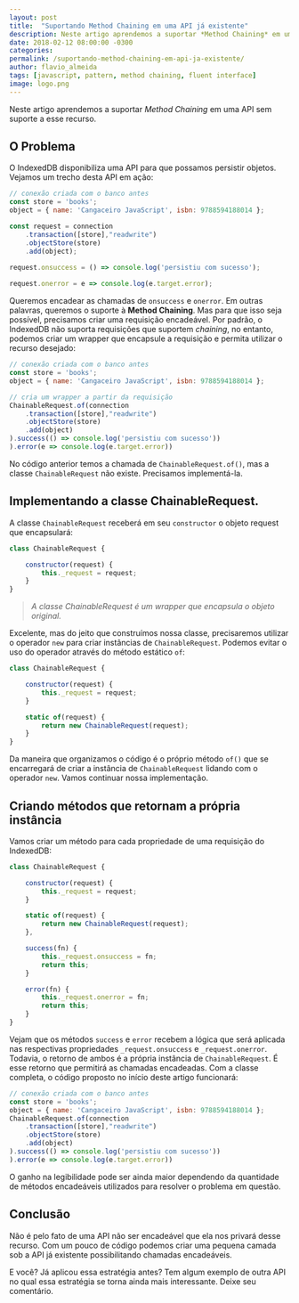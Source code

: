 ```yaml
---
layout: post
title:  "Suportando Method Chaining em uma API já existente"
description: Neste artigo aprendemos a suportar *Method Chaining* em uma API sem suporte a esse recurso.
date: 2018-02-12 08:00:00 -0300
categories:
permalink: /suportando-method-chaining-em-api-ja-existente/
author: flavio_almeida
tags: [javascript, pattern, method chaining, fluent interface]
image: logo.png
---
```


Neste artigo aprendemos a suportar *Method Chaining* em uma API sem suporte a esse recurso.

## O Problema 

O IndexedDB disponibiliza uma API para que possamos persistir objetos. Vejamos um trecho desta API em ação:

```javascript
// conexão criada com o banco antes
const store = 'books';
object = { name: 'Cangaceiro JavaScript', isbn: 9788594188014 };

const request = connection
    .transaction([store],"readwrite")
    .objectStore(store)
    .add(object);
        
request.onsuccess = () => console.log('persistiu com sucesso');

request.onerror = e => console.log(e.target.error);
```

Queremos encadear as chamadas de `onsuccess` e `onerror`. Em outras palavras, queremos o suporte à **Method Chaining**. Mas para que isso seja possível, precisamos criar uma requisição encadeável. Por padrão, o IndexedDB não suporta requisições que suportem *chaining*, no entanto, podemos criar um wrapper que encapsule a requisição e permita utilizar o recurso desejado:

```javascript
// conexão criada com o banco antes
const store = 'books';
object = { name: 'Cangaceiro JavaScript', isbn: 9788594188014 };

// cria um wrapper a partir da requisição
ChainableRequest.of(connection
    .transaction([store],"readwrite")
    .objectStore(store)
    .add(object)
).success(() => console.log('persistiu com sucesso'))
).error(e => console.log(e.target.error))
```

No código anterior temos a chamada de `ChainableRequest.of()`, mas a classe `ChainableRequest` não existe. Precisamos implementá-la.

## Implementando a classe ChainableRequest. 

A classe `ChainableRequest` receberá em seu `constructor` o objeto request que encapsulará:

```javascript
class ChainableRequest {

    constructor(request) {
        this._request = request;
    }
}
```
>*A classe ChainableRequest é um wrapper que encapsula o objeto original.*

Excelente, mas do jeito que construímos nossa classe, precisaremos utilizar o operador `new` para criar instâncias de `ChainableRequest`. Podemos evitar o uso do operador através do método estático `of`:

```javascript
class ChainableRequest {

    constructor(request) {
        this._request = request;
    }

    static of(request) {
        return new ChainableRequest(request);
    }
}
```

Da maneira que organizamos o código é o próprio método `of()` que se encarregará de criar a instância de `ChainableRequest` lidando com o operador `new`. Vamos continuar nossa implementação. 

## Criando métodos que retornam a própria instância

Vamos criar um método para cada propriedade de uma requisição do IndexedDB:


```javascript
class ChainableRequest {

    constructor(request) {
        this._request = request;
    }

    static of(request) {
        return new ChainableRequest(request);
    },

    success(fn) {
        this._request.onsuccess = fn;
        return this;
    }

    error(fn) {
        this._request.onerror = fn;
        return this;
    }
}
```

Vejam que os métodos `success` e `error` recebem a lógica que será aplicada nas respectivas propriedades `_request.onsuccess` e `_request.onerror`. Todavia, o retorno de ambos é a própria instância de `ChainableRequest`. É esse retorno que permitirá as chamadas encadeadas. Com a classe completa, o código proposto no início deste artigo funcionará:

```javascript
// conexão criada com o banco antes
const store = 'books';
object = { name: 'Cangaceiro JavaScript', isbn: 9788594188014 };
ChainableRequest.of(connection
    .transaction([store],"readwrite")
    .objectStore(store)
    .add(object)
).success(() => console.log('persistiu com sucesso'))
).error(e => console.log(e.target.error))
```

O ganho na legibilidade pode ser ainda maior dependendo da quantidade de métodos encadeáveis utilizados para resolver o problema em questão.

## Conclusão

Não é pelo fato de uma API não ser encadeável que ela nos privará desse recurso. Com um pouco de código podemos criar uma pequena camada sob a API já existente possibilitando chamadas encadeáveis. 

E você? Já aplicou essa estratégia antes? Tem algum exemplo de outra API no qual essa estratégia se torna ainda mais interessante. Deixe seu comentário.